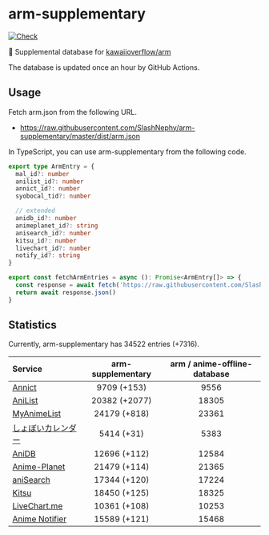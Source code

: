 # arm-supplementary

[![Check](https://github.com/SlashNephy/arm-supplementary/actions/workflows/check-node.yml/badge.svg)](https://github.com/SlashNephy/arm-supplementary/actions/workflows/check-node.yml)

💊 Supplemental database for [kawaiioverflow/arm](https://github.com/kawaiioverflow/arm)

The database is updated once an hour by GitHub Actions.

## Usage

Fetch arm.json from the following URL.

- https://raw.githubusercontent.com/SlashNephy/arm-supplementary/master/dist/arm.json

In TypeScript, you can use arm-supplementary from the following code.

```TypeScript
export type ArmEntry = {
  mal_id?: number
  anilist_id?: number
  annict_id?: number
  syobocal_tid?: number

  // extended
  anidb_id?: number
  animeplanet_id?: string
  anisearch_id?: number
  kitsu_id?: number
  livechart_id?: number
  notify_id?: string
}

export const fetchArmEntries = async (): Promise<ArmEntry[]> => {
  const response = await fetch('https://raw.githubusercontent.com/SlashNephy/arm-supplementary/master/dist/arm.json')
  return await response.json()
}
```

## Statistics

Currently, arm-supplementary has 34522 entries (+7316).

| Service                                     | arm-supplementary | arm / anime-offline-database |
| :------------------------------------------ | :---------------: | :--------------------------: |
| [Annict](https://annict.com)                |    9709 (+153)    |             9556             |
| [AniList](https://anilist.co)               |   20382 (+2077)   |            18305             |
| [MyAnimeList](https://myanimelist.net)      |   24179 (+818)    |            23361             |
| [しょぼいカレンダー](https://cal.syoboi.jp) |    5414 (+31)     |             5383             |
| [AniDB](https://anidb.net)                  |   12696 (+112)    |            12584             |
| [Anime-Planet](https://anime-planet.com)    |   21479 (+114)    |            21365             |
| [aniSearch](https://anisearch.com)          |   17344 (+120)    |            17224             |
| [Kitsu](https://kitsu.io)                   |   18450 (+125)    |            18325             |
| [LiveChart.me](https://livechart.me)        |   10361 (+108)    |            10253             |
| [Anime Notifier](https://notify.moe)        |   15589 (+121)    |            15468             |

